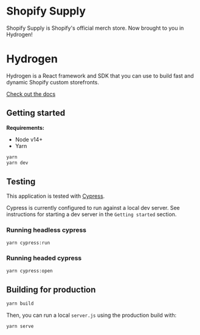 # Shopify Supply

Shopify Supply is Shopify's official merch store. Now brought to you in Hydrogen!

# Hydrogen

Hydrogen is a React framework and SDK that you can use to build fast and dynamic Shopify custom storefronts.

[Check out the docs](https://shopify.dev/beta/hydrogen)

## Getting started

**Requirements:**

- Node v14+
- Yarn

```bash
yarn
yarn dev
```

## Testing

This application is tested with [Cypress](https://docs.cypress.io/).

Cypress is currently configured to run against a local dev server. See instructions for starting a dev server in the `Getting started` section.

### Running headless cypress

```bash
yarn cypress:run
```

### Running headed cypress

```bash
yarn cypress:open
```

## Building for production

```bash
yarn build
```

Then, you can run a local `server.js` using the production build with:

```bash
yarn serve
```
